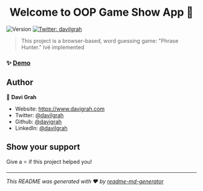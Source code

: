 <h1 align="center">Welcome to OOP Game Show App 👋</h1>
<p>
  <img alt="Version" src="https://img.shields.io/badge/version-1.0-blue.svg?cacheSeconds=2592000" />
  <a href="https://twitter.com/davilgrah" target="_blank">
    <img alt="Twitter: davilgrah" src="https://img.shields.io/twitter/follow/davilgrah.svg?style=social" />
  </a>
</p>

> This project is a browser-based, word guessing game: &#34;Phrase Hunter.&#34;
> Ivé implemented 

### ✨ [Demo](https://oop-game-show-app.vercel.app)

## Author

👤 **Davi Grah**

* Website: https://www.davigrah.com
* Twitter: [@davilgrah](https://twitter.com/davilgrah)
* Github: [@davigrah](https://github.com/davigrah)
* LinkedIn: [@davilgrah](https://linkedin.com/in/davilgrah)

## Show your support

Give a ⭐️ if this project helped you!

***
_This README was generated with ❤️ by [readme-md-generator](https://github.com/kefranabg/readme-md-generator)_